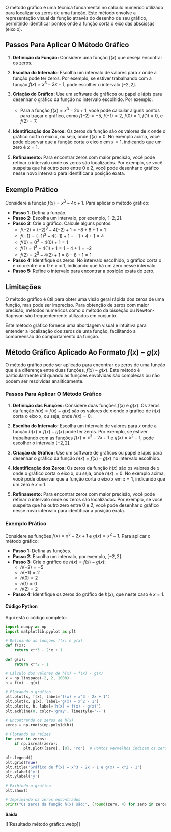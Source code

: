 O método gráfico é uma técnica fundamental no cálculo numérico utilizado para localizar os zeros de uma função. Este método envolve a representação visual da função através do desenho de seu gráfico, permitindo identificar pontos onde a função corta o eixo das abscissas (eixo x).

## Passos Para Aplicar O Método Gráfico

1. **Definição da Função:**
   Considere uma função $f(x)$ que deseja encontrar os zeros.

2. **Escolha do Intervalo:**
   Escolha um intervalo de valores para $x$ onde a função pode ter zeros. Por exemplo, se estiver trabalhando com a função $f(x) = x^3 - 2x + 1$, pode escolher o intervalo $[-2, 2]$.

3. **Criação do Gráfico:**
   Use um software de gráficos ou papel e lápis para desenhar o gráfico da função no intervalo escolhido. Por exemplo:
   - Para a função $f(x) = x^3 - 2x + 1$, você pode calcular alguns pontos para traçar o gráfico, como $f(-2) = -5$, $f(-1) = 2$, $f(0) = 1$, $f(1) = 0$, e $f(2) = 7$.

4. **Identificação dos Zeros:**
   Os zeros da função são os valores de $x$ onde o gráfico corta o eixo x, ou seja, onde $f(x) = 0$. No exemplo acima, você pode observar que a função corta o eixo x em $x = 1$, indicando que um zero é $x = 1$.

5. **Refinamento:**
   Para encontrar zeros com maior precisão, você pode refinar o intervalo onde os zeros são localizados. Por exemplo, se você suspeita que há outro zero entre $0$ e $2$, você pode desenhar o gráfico nesse novo intervalo para identificar a posição exata.

## Exemplo Prático

Considere a função $f(x) = x^3 - 4x + 1$. Para aplicar o método gráfico:

- **Passo 1:** Defina a função.
- **Passo 2:** Escolha um intervalo, por exemplo, $[-2, 2]$.
- **Passo 3:** Crie o gráfico. Calcule alguns pontos:
  - $f(-2) = (-2)^3 - 4(-2) + 1 = -8 + 8 + 1 = 1$
  - $f(-1) = (-1)^3 - 4(-1) + 1 = -1 + 4 + 1 = 4$
  - $f(0) = 0^3 - 4(0) + 1 = 1$
  - $f(1) = 1^3 - 4(1) + 1 = 1 - 4 + 1 = -2$
  - $f(2) = 2^3 - 4(2) + 1 = 8 - 8 + 1 = 1$
- **Passo 4:** Identifique os zeros. No intervalo escolhido, o gráfico corta o eixo x entre $x = 0$ e $x = 1$, indicando que há um zero nesse intervalo.
- **Passo 5:** Refine o intervalo para encontrar a posição exata do zero.

## Limitações

O método gráfico é útil para obter uma visão geral rápida dos zeros de uma função, mas pode ser impreciso. Para obtenção de zeros com maior precisão, métodos numéricos como o método da bisseção ou Newton-Raphson são frequentemente utilizados em conjunto.

Este método gráfico fornece uma abordagem visual e intuitiva para entender a localização dos zeros de uma função, facilitando a compreensão do comportamento da função.

## Método Gráfico Aplicado Ao Formato $f(x) - g(x)$

O método gráfico pode ser aplicado para encontrar os zeros de uma função que é a diferença entre duas funções, $f(x) - g(x)$. Este método é particularmente útil quando as funções envolvidas são complexas ou não podem ser resolvidas analiticamente.

### Passos Para Aplicar O Método Gráfico

1. **Definição das Funções:**
   Considere duas funções $f(x)$ e $g(x)$. Os zeros da função $h(x) = f(x) - g(x)$ são os valores de $x$ onde o gráfico de $h(x)$ corta o eixo x, ou seja, onde $h(x) = 0$.

2. **Escolha do Intervalo:**
   Escolha um intervalo de valores para $x$ onde a função $h(x) = f(x) - g(x)$ pode ter zeros. Por exemplo, se estiver trabalhando com as funções $f(x) = x^3 - 2x + 1$ e $g(x) = x^2 - 1$, pode escolher o intervalo $[-2, 2]$.

3. **Criação do Gráfico:**
   Use um software de gráficos ou papel e lápis para desenhar o gráfico da função $h(x) = f(x) - g(x)$ no intervalo escolhido.

4. **Identificação dos Zeros:**
   Os zeros da função $h(x)$ são os valores de $x$ onde o gráfico corta o eixo x, ou seja, onde $h(x) = 0$. No exemplo acima, você pode observar que a função corta o eixo x em $x = 1$, indicando que um zero é $x = 1$.

5. **Refinamento:**
   Para encontrar zeros com maior precisão, você pode refinar o intervalo onde os zeros são localizados. Por exemplo, se você suspeita que há outro zero entre $0$ e $2$, você pode desenhar o gráfico nesse novo intervalo para identificar a posição exata.

### Exemplo Prático

Considere as funções $f(x) = x^3 - 2x + 1$ e $g(x) = x^2 - 1$. Para aplicar o método gráfico:

- **Passo 1:** Defina as funções.
- **Passo 2:** Escolha um intervalo, por exemplo, $[-2, 2]$.
- **Passo 3:** Crie o gráfico de $h(x) = f(x) - g(x)$:
  - $h(-2) = -5$
  - $h(-1) = 2$
  - $h(0) = 2$
  - $h(1) = 0$
  - $h(2) = 2$
- **Passo 4:** Identifique os zeros do gráfico de $h(x)$, que neste caso é $x = 1$.

#### Código Python

Aqui está o código completo:

```python
import numpy as np
import matplotlib.pyplot as plt

# Definindo as funções f(x) e g(x)
def f(x):
    return x**3 - 2*x + 1

def g(x):
    return x**2 - 1

# Cálculo dos valores de h(x) = f(x) - g(x)
x = np.linspace(-2, 2, 1000)
h = f(x) - g(x)

# Plotando o gráfico
plt.plot(x, f(x), label='f(x) = x^3 - 2x + 1')
plt.plot(x, g(x), label='g(x) = x^2 - 1')
plt.plot(x, h, label='h(x) = f(x) - g(x)')
plt.axhline(0, color='gray', linestyle='--')

# Encontrando os zeros de h(x)
zeros = np.roots(np.poly1d(h))

# Plotando as raízes
for zero in zeros:
    if np.isreal(zero):
        plt.plot([zero], [0], 'ro')  # Pontos vermelhos indicam os zeros

plt.legend()
plt.grid(True)
plt.title('Gráfico de f(x) = x^3 - 2x + 1 e g(x) = x^2 - 1')
plt.xlabel('x')
plt.ylabel('y')

# Exibindo o gráfico
plt.show()

# Imprimindo os zeros encontrados
print("Os zeros da função h(x) são:", [round(zero, 4) for zero in zeros])
```

**Saída**

![[Resultado método gráfico.webp]]
